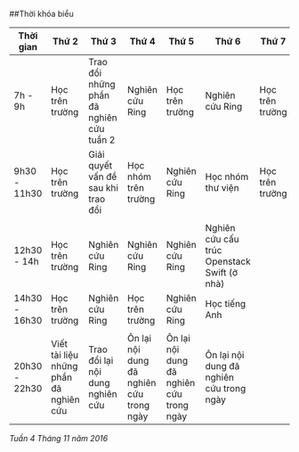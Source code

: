 ##Thời khóa biểu

| Thời gian | Thứ 2 | Thứ 3 | Thứ 4 | Thứ 5 | Thứ 6 | Thứ 7 | Chủ Nhật |
|-----------|-------|-------|-------|-------|-------|-------|----------|
| 7h - 9h | Học trên trường | Trao đổi những phần đã nghiên cứu tuần 2 | Nghiên cứu Ring | Học trên trường | Nghiên cứu Ring | Học trên trường | Học tiếng Anh |
| 9h30 - 11h30 | Học trên trường| Giải quyết vấn đề sau khi trao đổi | Học nhóm trên trường | Nghiên cứu Ring | Học nhóm thư viện | Học trên trường | Ôn lại kiến thức Linux |
| | | | | | | | |
| 12h30 - 14h | Học trên trường | Nghiên cứu Ring | Nghiên cứu Ring | Nghiên cứu Ring | Nghiên cứu cấu trúc Openstack Swift (ở nhà) | | |
| 14h30 - 16h30 | Học trên trường | Nghiên cứu Ring | Học trên trường | Nghiên cứu Ring| Học tiếng Anh | | |
| | | | | | | | |
| 20h30 - 22h30 | Viết tài liệu những phần đã nghiên cứu | Trao đổi lại nội dung nghiên cứu | Ôn lại nội dung đã nghiên cứu trong ngày | Ôn lại nội dung đã nghiên cứu trong ngày | Ôn lại nội dung đã nghiên cứu trong ngày | | |

*Tuần 4 Tháng 11 năm 2016*
